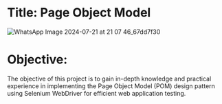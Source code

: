 # Title: Page Object Model
![WhatsApp Image 2024-07-21 at 21 07 46_67dd7f30](https://github.com/user-attachments/assets/e907bca7-591e-4752-9abd-aece85bf620c)


# Objective:
The objective of this project is to gain in-depth knowledge and practical experience in implementing the Page Object Model (POM) design pattern using Selenium WebDriver for efficient web application testing.
